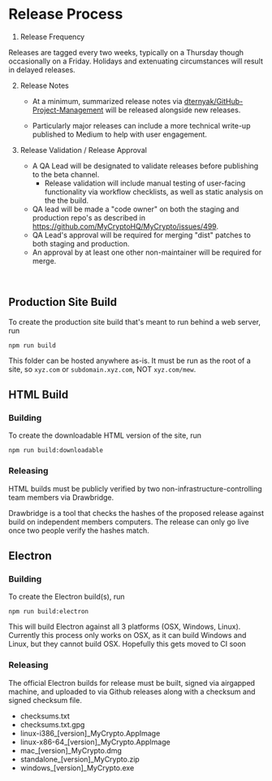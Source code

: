 # Release Process

1. Release Frequency

Releases are tagged every two weeks, typically on a Thursday though occasionally on a Friday. Holidays and extenuating circumstances will result in delayed releases.
                 
2. Release Notes
    - At a minimum, summarized release notes via [dternyak/GitHub-Project-Management](https://github.com/dternyak/GitHub-Project-Management) will be released alongside new releases.

    - Particularly major releases can include a more technical write-up published to Medium to help with user engagement.

3. Release Validation / Release Approval
    - A QA Lead will be designated to validate releases before publishing to the beta channel. 
        - Release validation will include manual testing of user-facing functionality via workflow checklists, as well as static analysis on the the build. 
    - QA lead will be made a "code owner" on both the staging and production repo's as described in https://github.com/MyCryptoHQ/MyCrypto/issues/499. 
    - QA Lead's approval will be required for merging "dist" patches to both staging and production.
    - An approval by at least one other non-maintainer will be required for merge. 

<br/>

## Production Site Build

To create the production site build that's meant to run behind a web server, run
```
npm run build
```
This folder can be hosted anywhere as-is. It must be run as the root of a site, so `xyz.com` or `subdomain.xyz.com`, NOT `xyz.com/mew`.

## HTML Build

### Building

To create the downloadable HTML version of the site, run
```
npm run build:downloadable
```

### Releasing

HTML builds must be publicly verified by two non-infrastructure-controlling team members via Drawbridge. 

Drawbridge is a tool that checks the hashes of the proposed release against build on independent members computers. The release can only go live once two people verify the hashes match.

## Electron

### Building

To create the Electron build(s), run
```
npm run build:electron
```

This will build Electron against all 3 platforms (OSX, Windows, Linux). Currently this process only works on OSX, as it can build Windows and Linux, but they cannot build OSX. Hopefully this gets moved to CI soon

### Releasing

The official Electron builds for release must be built, signed via airgapped machine, and uploaded to via Github releases along with a checksum and signed checksum file. 

- checksums.txt
- checksums.txt.gpg
- linux-i386_[version]_MyCrypto.AppImage
- linux-x86-64_[version]_MyCrypto.AppImage
- mac_[version]_MyCrypto.dmg
- standalone_[version]_MyCrypto.zip
- windows_[version]_MyCrypto.exe
